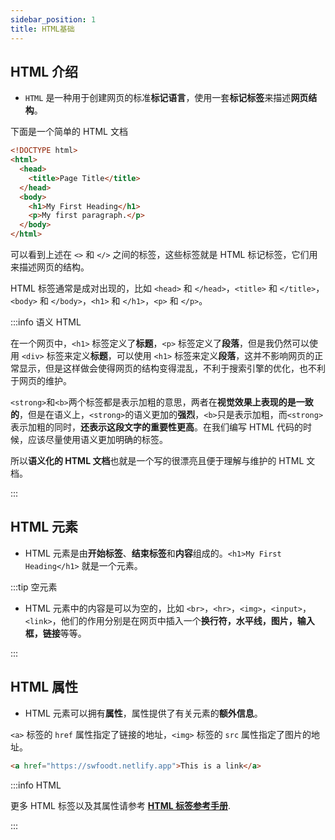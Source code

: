 ```yaml
---
sidebar_position: 1
title: HTML基础
---
```


## HTML 介绍

- `HTML` 是一种用于创建网页的标准**标记语言**，使用一套**标记标签**来描述**网页结构**。

下面是一个简单的 HTML 文档

```html title="index.html"
<!DOCTYPE html>
<html>
  <head>
    <title>Page Title</title>
  </head>
  <body>
    <h1>My First Heading</h1>
    <p>My first paragraph.</p>
  </body>
</html>
```

可以看到上述在 `<>` 和 `</>` 之间的标签，这些标签就是 HTML 标记标签，它们用来描述网页的结构。

HTML 标签通常是成对出现的，比如 `<head>` 和 `</head>`，`<title>` 和 `</title>`，`<body>` 和 `</body>`，`<h1>` 和 `</h1>`，`<p>` 和 `</p>`。

:::info 语义 HTML

在一个网页中，`<h1>` 标签定义了**标题**，`<p>` 标签定义了**段落**，但是我仍然可以使用 `<div>` 标签来定义**标题**，可以使用 `<h1>` 标签来定义**段落**，这并不影响网页的正常显示，但是这样做会使得网页的结构变得混乱，不利于搜索引擎的优化，也不利于网页的维护。

`<strong>`和`<b>`两个标签都是表示加粗的意思，两者在**视觉效果上表现的是一致的**，但是在语义上，`<strong>`的语义更加的**强烈**，`<b>`只是表示加粗，而`<strong>`表示加粗的同时，**还表示这段文字的重要性更高**。在我们编写 HTML 代码的时候，应该尽量使用语义更加明确的标签。

所以**语义化的 HTML 文档**也就是一个写的很漂亮且便于理解与维护的 HTML 文档。

:::

## HTML 元素

- HTML 元素是由**开始标签**、**结束标签**和**内容**组成的。`<h1>My First Heading</h1>` 就是一个元素。

:::tip 空元素

- HTML 元素中的内容是可以为空的，比如 `<br>`，`<hr>`，`<img>`，`<input>`，`<link>`，他们的作用分别是在网页中插入一个**换行符，水平线，图片，输入框，链接**等等。

:::

## HTML 属性

- HTML 元素可以拥有**属性**，属性提供了有关元素的**额外信息**。

`<a>` 标签的 `href` 属性指定了链接的地址，`<img>` 标签的 `src` 属性指定了图片的地址。

```html title="<a>的href属性"
<a href="https://swfoodt.netlify.app">This is a link</a>
```

:::info HTML

更多 HTML 标签以及其属性请参考 **[HTML 标签参考手册](https://www.runoob.com/tags/ref-byfunc.html)**.

:::
